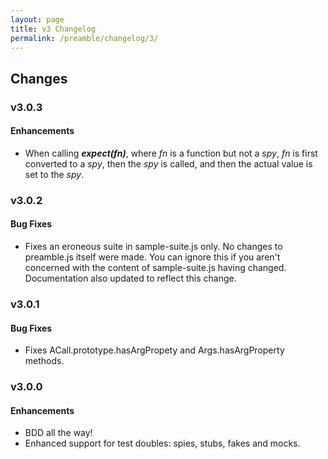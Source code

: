 ```yaml
---
layout: page
title: v3 Changelog
permalink: /preamble/changelog/3/
---
```


## Changes

### v3.0.3
#### Enhancements
* When calling **_expect(fn)_**, where _fn_ is a function but not a _spy_, _fn_
is first converted to a _spy_, then the _spy_ is called, and then the actual
value is set to the _spy_.

### v3.0.2
#### Bug Fixes
* Fixes an eroneous suite in sample-suite.js only. No changes to preamble.js
itself were made. You can ignore this if you aren't concerned with the content
of sample-suite.js having changed. Documentation also updated to reflect this
change.

### v3.0.1
#### Bug Fixes
* Fixes ACall.prototype.hasArgPropety and Args.hasArgProperty methods.

### v3.0.0
#### Enhancements
* BDD all the way!
* Enhanced support for test doubles: spies, stubs, fakes and mocks.
